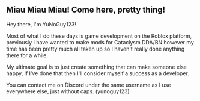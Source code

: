 ## Miau Miau Miau! Come here, pretty thing!

Hey there, I'm YuNoGuy123!

Most of what I do these days is game development on the Roblox platform, previously I have wanted to make mods for Cataclysm DDA/BN however my time has been pretty much all taken up so I haven't really done anything there for a while.

My ultimate goal is to just create something that can make someone else happy, if I've done that then I'll consider myself a success as a developer.

You can contact me on Discord under the same username as I use everywhere else, just without caps. (yunoguy123)
